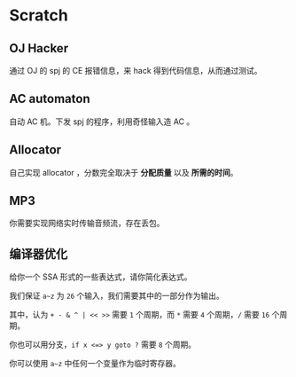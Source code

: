# Scratch

## OJ Hacker

通过 OJ 的 spj 的 CE 报错信息，来 hack 得到代码信息，从而通过测试。

## AC automaton

自动 AC 机。下发 spj 的程序，利用奇怪输入造 AC 。

## Allocator

自己实现 allocator ，分数完全取决于 **分配质量** 以及 **所需的时间**。

## MP3

你需要实现网络实时传输音频流，存在丢包。

## 编译器优化

给你一个 SSA 形式的一些表达式，请你简化表达式。

我们保证 `a~z` 为 `26` 个输入，我们需要其中的一部分作为输出。

其中，认为 `+ - & ^ | << >>` 需要 `1` 个周期，而 `*` 需要 `4` 个周期，`/` 需要 `16` 个周期。

你也可以用分支，`if x <=> y goto ?` 需要 `8` 个周期。

你可以使用 `a~z` 中任何一个变量作为临时寄存器。
